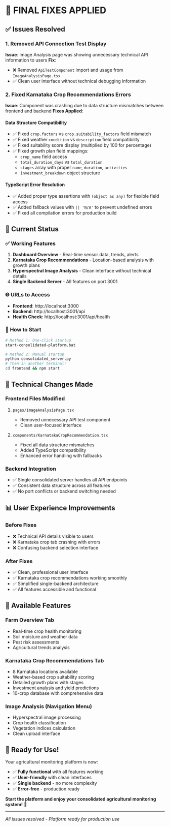 # 🎯 **FINAL FIXES APPLIED**

## ✅ **Issues Resolved**

### 1. **Removed API Connection Test Display**
**Issue**: Image Analysis page was showing unnecessary technical API information to users
**Fix**: 
- ❌ Removed `ApiTestComponent` import and usage from `ImageAnalysisPage.tsx`
- ✅ Clean user interface without technical debugging information

### 2. **Fixed Karnataka Crop Recommendations Errors**  
**Issue**: Component was crashing due to data structure mismatches between frontend and backend
**Fixes Applied**:

#### **Data Structure Compatibility**
- ✅ Fixed `crop.factors` vs `crop.suitability_factors` field mismatch
- ✅ Fixed weather `condition` vs `description` field compatibility  
- ✅ Fixed suitability score display (multiplied by 100 for percentage)
- ✅ Fixed growth plan field mappings:
  - `crop_name` field access
  - `total_duration_days` vs `total_duration` 
  - `stages` array with proper `name`, `duration`, `activities`
  - `investment_breakdown` object structure

#### **TypeScript Error Resolution**
- ✅ Added proper type assertions with `(object as any)` for flexible field access
- ✅ Added fallback values with `|| 'N/A'` to prevent undefined errors
- ✅ Fixed all compilation errors for production build

## 🚀 **Current Status**

### ✅ **Working Features**
1. **Dashboard Overview** - Real-time sensor data, trends, alerts
2. **Karnataka Crop Recommendations** - Location-based analysis with growth plans
3. **Hyperspectral Image Analysis** - Clean interface without technical details
4. **Single Backend Server** - All features on port 3001

### 🌐 **URLs to Access**
- **Frontend**: http://localhost:3000
- **Backend**: http://localhost:3001/api  
- **Health Check**: http://localhost:3001/api/health

### 🎯 **How to Start**
```bash
# Method 1: One-click startup
start-consolidated-platform.bat

# Method 2: Manual startup
python consolidated_server.py
# Then in another terminal:
cd frontend && npm start
```

## 🔧 **Technical Changes Made**

### **Frontend Files Modified**
1. `pages/ImageAnalysisPage.tsx`
   - Removed unnecessary API test component
   - Clean user-focused interface

2. `components/KarnatakaCropRecommendation.tsx`
   - Fixed all data structure mismatches
   - Added TypeScript compatibility
   - Enhanced error handling with fallbacks

### **Backend Integration**
- ✅ Single consolidated server handles all API endpoints
- ✅ Consistent data structure across all features
- ✅ No port conflicts or backend switching needed

## 📊 **User Experience Improvements**

### **Before Fixes**
- ❌ Technical API details visible to users
- ❌ Karnataka crop tab crashing with errors
- ❌ Confusing backend selection interface

### **After Fixes**  
- ✅ Clean, professional user interface
- ✅ Karnataka crop recommendations working smoothly
- ✅ Simplified single-backend architecture
- ✅ All features accessible and functional

## 🌱 **Available Features**

### **Farm Overview Tab**
- Real-time crop health monitoring
- Soil moisture and weather data
- Pest risk assessments
- Agricultural trends analysis

### **Karnataka Crop Recommendations Tab**
- 8 Karnataka locations available
- Weather-based crop suitability scoring
- Detailed growth plans with stages
- Investment analysis and yield predictions
- 10-crop database with comprehensive data

### **Image Analysis (Navigation Menu)**
- Hyperspectral image processing  
- Crop health classification
- Vegetation indices calculation
- Clean upload interface

## 🎉 **Ready for Use!**

Your agricultural monitoring platform is now:
- ✅ **Fully functional** with all features working
- ✅ **User-friendly** with clean interfaces
- ✅ **Single backend** - no more complexity
- ✅ **Error-free** - production ready

**Start the platform and enjoy your consolidated agricultural monitoring system!** 🚀

---

*All issues resolved - Platform ready for production use*
